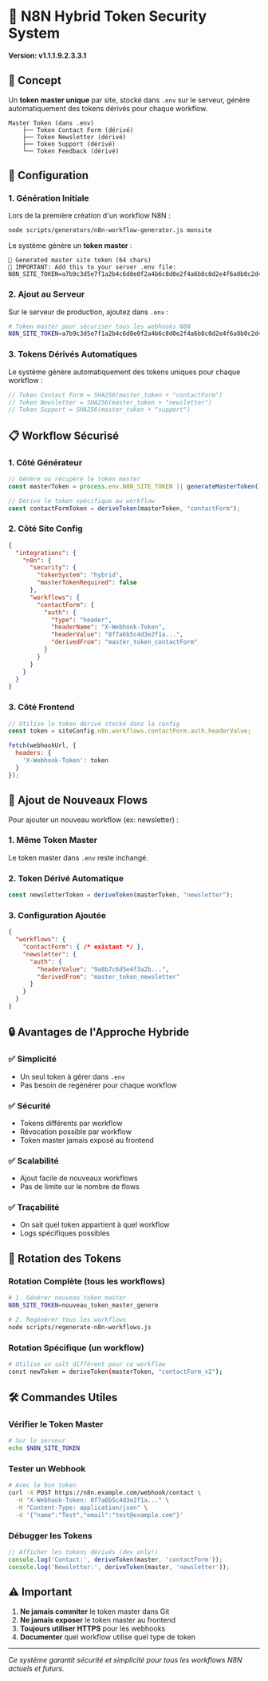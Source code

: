 # 🔐 N8N Hybrid Token Security System
**Version: v1.1.1.9.2.3.3.1**

## 🎯 Concept

Un **token master unique** par site, stocké dans `.env` sur le serveur, génère automatiquement des tokens dérivés pour chaque workflow.

```
Master Token (dans .env)
    ├── Token Contact Form (dérivé)
    ├── Token Newsletter (dérivé)
    ├── Token Support (dérivé)
    └── Token Feedback (dérivé)
```

## 🔧 Configuration

### 1. **Génération Initiale**

Lors de la première création d'un workflow N8N :

```bash
node scripts/generators/n8n-workflow-generator.js monsite
```

Le système génère un **token master** :

```
🔐 Generated master site token (64 chars)
🔐 IMPORTANT: Add this to your server .env file:
N8N_SITE_TOKEN=a7b9c3d5e7f1a2b4c6d8e0f2a4b6c8d0e2f4a6b8c0d2e4f6a8b0c2d4e6f8a0b2
```

### 2. **Ajout au Serveur**

Sur le serveur de production, ajoutez dans `.env` :

```bash
# Token master pour sécuriser tous les webhooks N8N
N8N_SITE_TOKEN=a7b9c3d5e7f1a2b4c6d8e0f2a4b6c8d0e2f4a6b8c0d2e4f6a8b0c2d4e6f8a0b2
```

### 3. **Tokens Dérivés Automatiques**

Le système génère automatiquement des tokens uniques pour chaque workflow :

```javascript
// Token Contact Form = SHA256(master_token + "contactForm")
// Token Newsletter = SHA256(master_token + "newsletter")
// Token Support = SHA256(master_token + "support")
```

## 📋 Workflow Sécurisé

### 1. **Côté Générateur**
```javascript
// Génère ou récupère le token master
const masterToken = process.env.N8N_SITE_TOKEN || generateMasterToken();

// Dérive le token spécifique au workflow
const contactFormToken = deriveToken(masterToken, "contactForm");
```

### 2. **Côté Site Config**
```json
{
  "integrations": {
    "n8n": {
      "security": {
        "tokenSystem": "hybrid",
        "masterTokenRequired": false
      },
      "workflows": {
        "contactForm": {
          "auth": {
            "type": "header",
            "headerName": "X-Webhook-Token",
            "headerValue": "8f7a6b5c4d3e2f1a...",
            "derivedFrom": "master_token_contactForm"
          }
        }
      }
    }
  }
}
```

### 3. **Côté Frontend**
```javascript
// Utilise le token dérivé stocké dans la config
const token = siteConfig.n8n.workflows.contactForm.auth.headerValue;

fetch(webhookUrl, {
  headers: {
    'X-Webhook-Token': token
  }
});
```

## 🚀 Ajout de Nouveaux Flows

Pour ajouter un nouveau workflow (ex: newsletter) :

### 1. **Même Token Master**
Le token master dans `.env` reste inchangé.

### 2. **Token Dérivé Automatique**
```javascript
const newsletterToken = deriveToken(masterToken, "newsletter");
```

### 3. **Configuration Ajoutée**
```json
{
  "workflows": {
    "contactForm": { /* existant */ },
    "newsletter": {
      "auth": {
        "headerValue": "9a8b7c6d5e4f3a2b...",
        "derivedFrom": "master_token_newsletter"
      }
    }
  }
}
```

## 🔒 Avantages de l'Approche Hybride

### ✅ **Simplicité**
- Un seul token à gérer dans `.env`
- Pas besoin de regénérer pour chaque workflow

### ✅ **Sécurité**
- Tokens différents par workflow
- Révocation possible par workflow
- Token master jamais exposé au frontend

### ✅ **Scalabilité**
- Ajout facile de nouveaux workflows
- Pas de limite sur le nombre de flows

### ✅ **Traçabilité**
- On sait quel token appartient à quel workflow
- Logs spécifiques possibles

## 🔄 Rotation des Tokens

### Rotation Complète (tous les workflows)
```bash
# 1. Générer nouveau token master
N8N_SITE_TOKEN=nouveau_token_master_genere

# 2. Regénérer tous les workflows
node scripts/regenerate-n8n-workflows.js
```

### Rotation Spécifique (un workflow)
```bash
# Utilise un salt différent pour ce workflow
const newToken = deriveToken(masterToken, "contactForm_v2");
```

## 🛠️ Commandes Utiles

### Vérifier le Token Master
```bash
# Sur le serveur
echo $N8N_SITE_TOKEN
```

### Tester un Webhook
```bash
# Avec le bon token
curl -X POST https://n8n.example.com/webhook/contact \
  -H "X-Webhook-Token: 8f7a6b5c4d3e2f1a..." \
  -H "Content-Type: application/json" \
  -d '{"name":"Test","email":"test@example.com"}'
```

### Débugger les Tokens
```javascript
// Afficher les tokens dérivés (dev only!)
console.log('Contact:', deriveToken(master, 'contactForm'));
console.log('Newsletter:', deriveToken(master, 'newsletter'));
```

## ⚠️ Important

1. **Ne jamais commiter** le token master dans Git
2. **Ne jamais exposer** le token master au frontend
3. **Toujours utiliser HTTPS** pour les webhooks
4. **Documenter** quel workflow utilise quel type de token

---

*Ce système garantit sécurité et simplicité pour tous les workflows N8N actuels et futurs.*